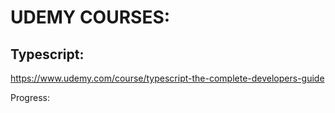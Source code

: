 # UDEMY COURSES:


## Typescript:

https://www.udemy.com/course/typescript-the-complete-developers-guide

Progress:




